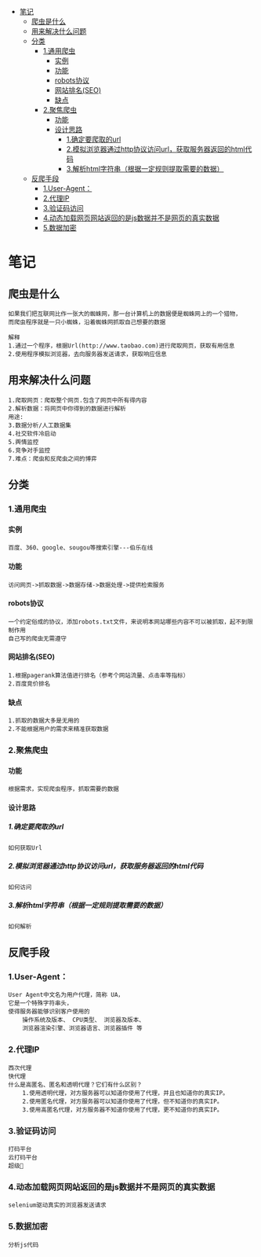 <!-- TOC -->
* [笔记](#)
  * [爬虫是什么](#)
  * [用来解决什么问题](#)
  * [分类](#)
    * [1.通用爬虫](#1)
      * [实例](#)
      * [功能](#)
      * [robots协议](#robots)
      * [网站排名(SEO)](#--seo-)
      * [缺点](#)
    * [2.聚焦爬虫](#2)
      * [功能](#)
      * [设计思路](#)
        * [1.确定要爬取的url](#1url)
        * [2.模拟浏览器通过http协议访问url，获取服务器返回的html代码](#2httpurlhtml)
        * [3.解析html字符串（根据一定规则提取需要的数据）](#3html)
  * [反爬手段](#)
    * [1.User‐Agent：](#1useragent)
    * [2.代理IP](#2ip)
    * [3.验证码访问](#3)
    * [4.动态加载网页网站返回的是js数据并不是网页的真实数据](#4js)
    * [5.数据加密](#5)
<!-- TOC -->

# 笔记
## 爬虫是什么
    如果我们把互联网比作一张大的蜘蛛网，那一台计算机上的数据便是蜘蛛网上的一个猎物，
    而爬虫程序就是一只小蜘蛛，沿着蜘蛛网抓取自己想要的数据
    
    解释    
    1.通过一个程序，根据Url(http://www.taobao.com)进行爬取网页，获取有用信息
    2.使用程序模拟浏览器，去向服务器发送请求，获取响应信息

## 用来解决什么问题
    1.爬取网页：爬取整个网页.包含了网页中所有得内容
    2.解析数据：将网页中你得到的数据进行解析
    用途:
    3.数据分析/人工数据集
    4.社交软件冷启动
    5.舆情监控
    6.竞争对手监控
    7.难点：爬虫和反爬虫之间的博弈
## 分类
### 1.通用爬虫
#### 实例
    百度、360、google、sougou等搜索引擎‐‐‐伯乐在线 
#### 功能
    访问网页‐>抓取数据‐>数据存储‐>数据处理‐>提供检索服务
#### robots协议
    一个约定俗成的协议，添加robots.txt文件，来说明本网站哪些内容不可以被抓取，起不到限制作用
    自己写的爬虫无需遵守
#### 网站排名(SEO)
    1.根据pagerank算法值进行排名（参考个网站流量、点击率等指标）
    2.百度竞价排名
#### 缺点
    1.抓取的数据大多是无用的 
    2.不能根据用户的需求来精准获取数据 
### 2.聚焦爬虫
#### 功能
    根据需求，实现爬虫程序，抓取需要的数据
#### 设计思路
##### 1.确定要爬取的url
    如何获取Url 
##### 2.模拟浏览器通过http协议访问url，获取服务器返回的html代码 
    如何访问 
##### 3.解析html字符串（根据一定规则提取需要的数据） 
    如何解析 
## 反爬手段
### 1.User‐Agent：
    User Agent中文名为用户代理，简称 UA，
    它是一个特殊字符串头，
    使得服务器能够识别客户使用的
        操作系统及版本、 CPU类型、 浏览器及版本、 
        浏览器渲染引擎、浏览器语言、浏览器插件 等
### 2.代理IP
    西次代理 
    快代理
    什么是高匿名、匿名和透明代理？它们有什么区别？ 
        1.使用透明代理，对方服务器可以知道你使用了代理，并且也知道你的真实IP。 
        2.使用匿名代理，对方服务器可以知道你使用了代理，但不知道你的真实IP。 
        3.使用高匿名代理，对方服务器不知道你使用了代理，更不知道你的真实IP。 
### 3.验证码访问
    打码平台 
    云打码平台
    超级🦅
### 4.动态加载网页网站返回的是js数据并不是网页的真实数据
    selenium驱动真实的浏览器发送请求 
### 5.数据加密
    分析js代码 